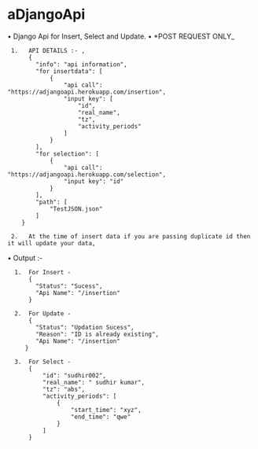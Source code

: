 # aDjangoApi


•    Django Api for Insert, Select and Update.
•    *POST REQUEST ONLY_

     1.   API DETAILS :- ,
          {
            "info": "api information",
            "for insertdata": [
                {
                    "api call": "https://adjangoapi.herokuapp.com/insertion",
                    "input key": [
                        "id",
                        "real_name",
                        "tz",
                        "activity_periods"
                    ]
                }
            ],
            "for selection": [
                {
                    "api call": "https://adjangoapi.herokuapp.com/selection",
                    "input key": "id"
                }
            ],
            "path": [
                "TestJSON.json"
            ]
        }
        
     2.   At the time of insert data if you are passing duplicate id then it will update your data,
     
•    Output :-
      
      1.  For Insert - 
          {
            "Status": "Sucess",
            "Api Name": "/insertion"
          }
          
      2.  For Update - 
          {
            "Status": "Updation Sucess",
            "Reason": "ID is already existing",
            "Api Name": "/insertion"
         }
         
      3.  For Select - 
          {
              "id": "sudhir002",
              "real_name": " sudhir kumar",
              "tz": "abs",
              "activity_periods": [
                  {
                      "start_time": "xyz",
                      "end_time": "qwe"
                  }
              ]
          }
          
         
